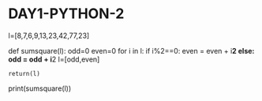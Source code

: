 # DAY1-PYTHON-2
l=[8,7,6,9,13,23,42,77,23]

def sumsquare(l):
    odd=0
    even=0
    for i in l:
        if i%2==0:
            even = even + i**2
        else:
            odd = odd + i**2
    l=[odd,even]

    return(l)

print(sumsquare(l))
